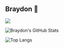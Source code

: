 ## Braydon 👋

![](https://komarev.com/ghpvc/?username=bray2sick&style=flat-square&color=blue)

![Braydon's GitHub Stats](https://github-readme-stats.vercel.app/api?username=bray2sick&theme=github_dark)

![Top Langs](https://github-readme-stats.vercel.app/api/top-langs/?username=bray2sick&theme=github_dark)
<!--
**bray2sick/bray2sick** is a ✨ _special_ ✨ repository because its `README.md` (this file) appears on your GitHub profile.

Here are some ideas to get you started:

- 🔭 I’m currently working on ...
- 🌱 I’m currently learning ...
- 👯 I’m looking to collaborate on ...
- 🤔 I’m looking for help with ...
- 💬 Ask me about ...
- 📫 How to reach me: ...
- 😄 Pronouns: ...
- ⚡ Fun fact: ...
-->

